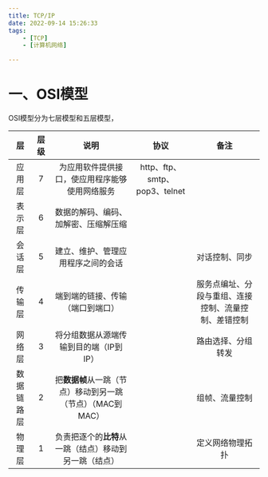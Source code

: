 ```yaml
---
title: TCP/IP
date: 2022-09-14 15:26:33
tags:
	- [TCP]
	- [计算机网络]

---
```


# 一、OSI模型

OSI模型分为七层模型和五层模型，

|  层  | 层级 | 说明 | 协议 | 备注 |
| :--: | :--: | :--: | :--: | :--: |
|应用层|  7   | 为应用软件提供接口，使应用程序能够使用网络服务 | http、ftp、smtp、pop3、telnet |      |
|表示层|  6   | 数据的解码、编码、加解密、压缩解压缩 |      |      |
|会话层|  5   | 建立、维护、管理应用程序之间的会话 |      | 对话控制、同步 |
| 传输层 |4   | 端到端的链接、传输（端口到端口） |      | 服务点编址、分段与重组、连接控制、流量控制、差错控制 |
| 网络层 | 3   | 将分组数据从源端传输到目的端（IP到IP） |      | 路由选择、分组转发 |
| 数据链路层 |2   | 把**数据帧**从一跳（节点）移动到另一跳（节点）（MAC到MAC） |      | 组帧、流量控制 |
| 物理层 |1   | 负责把逐个的**比特**从一跳（结点）移动到另一跳（结点） |      | 定义网络物理拓扑 |

